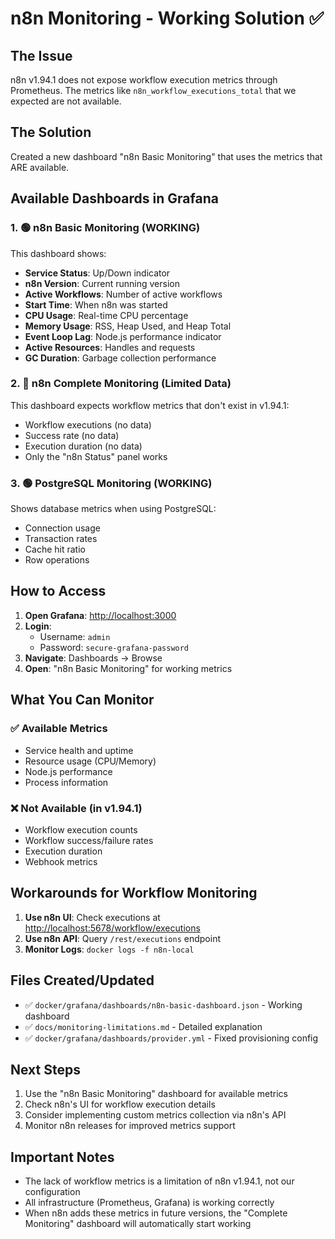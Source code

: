 # n8n Monitoring - Working Solution ✅

## The Issue

n8n v1.94.1 does not expose workflow execution metrics through Prometheus. The metrics like `n8n_workflow_executions_total` that we expected are not available.

## The Solution

Created a new dashboard "n8n Basic Monitoring" that uses the metrics that ARE available.

## Available Dashboards in Grafana

### 1. 🟢 n8n Basic Monitoring (WORKING)

This dashboard shows:

- **Service Status**: Up/Down indicator
- **n8n Version**: Current running version
- **Active Workflows**: Number of active workflows
- **Start Time**: When n8n was started
- **CPU Usage**: Real-time CPU percentage
- **Memory Usage**: RSS, Heap Used, and Heap Total
- **Event Loop Lag**: Node.js performance indicator
- **Active Resources**: Handles and requests
- **GC Duration**: Garbage collection performance

### 2. 🔴 n8n Complete Monitoring (Limited Data)

This dashboard expects workflow metrics that don't exist in v1.94.1:

- Workflow executions (no data)
- Success rate (no data)
- Execution duration (no data)
- Only the "n8n Status" panel works

### 3. 🟢 PostgreSQL Monitoring (WORKING)

Shows database metrics when using PostgreSQL:

- Connection usage
- Transaction rates
- Cache hit ratio
- Row operations

## How to Access

1. **Open Grafana**: <http://localhost:3000>
2. **Login**:
   - Username: `admin`
   - Password: `secure-grafana-password`
3. **Navigate**: Dashboards → Browse
4. **Open**: "n8n Basic Monitoring" for working metrics

## What You Can Monitor

### ✅ Available Metrics

- Service health and uptime
- Resource usage (CPU/Memory)
- Node.js performance
- Process information

### ❌ Not Available (in v1.94.1)

- Workflow execution counts
- Workflow success/failure rates
- Execution duration
- Webhook metrics

## Workarounds for Workflow Monitoring

1. **Use n8n UI**: Check executions at <http://localhost:5678/workflow/executions>
2. **Use n8n API**: Query `/rest/executions` endpoint
3. **Monitor Logs**: `docker logs -f n8n-local`

## Files Created/Updated

- ✅ `docker/grafana/dashboards/n8n-basic-dashboard.json` - Working dashboard
- ✅ `docs/monitoring-limitations.md` - Detailed explanation
- ✅ `docker/grafana/dashboards/provider.yml` - Fixed provisioning config

## Next Steps

1. Use the "n8n Basic Monitoring" dashboard for available metrics
2. Check n8n's UI for workflow execution details
3. Consider implementing custom metrics collection via n8n's API
4. Monitor n8n releases for improved metrics support

## Important Notes

- The lack of workflow metrics is a limitation of n8n v1.94.1, not our configuration
- All infrastructure (Prometheus, Grafana) is working correctly
- When n8n adds these metrics in future versions, the "Complete Monitoring" dashboard will automatically start working
